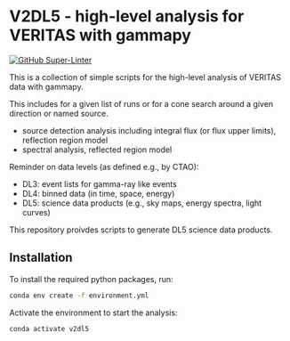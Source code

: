 # V2DL5 - high-level analysis for VERITAS with gammapy

[![GitHub Super-Linter](https://github.com/GernotMaier/V2DL5/actions/workflows/linter.yml/badge.svg)](https://github.com/marketplace/actions/super-linter)

This is a collection of simple scripts for the high-level analysis of VERITAS data with gammapy.

This includes for a given list of runs or for a cone search around a given direction or named source.

- source detection analysis including integral flux (or flux upper limits), reflection region model
- spectral analysis, reflected region model

Reminder on data levels (as defined e.g., by CTAO):
- DL3: event lists for gamma-ray like events
- DL4: binned data (in time, space, energy)
- DL5: science data products (e.g., sky maps, energy spectra, light curves)

This repository proivdes scripts to generate DL5 science data products.

## Installation

To install the required python packages, run:

```bash
conda env create -f environment.yml
```

Activate the environment to start the analysis:

```bash
conda activate v2dl5
```
